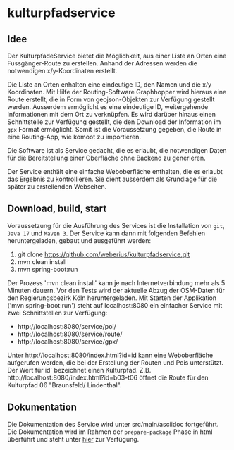# kulturpfadservice

## Idee

Der KulturpfadeService bietet die Möglichkeit, aus einer Liste an Orten eine Fussgänger-Route zu erstellen. Anhand der Adressen werden die notwendigen x/y-Koordinaten erstellt.

Die Liste an Orten enhalten eine eindeutige ID, den Namen und die x/y Koordinaten. Mit Hilfe der Routing-Software Graphhopper wird hieraus eine Route erstellt, die in Form von geojson-Objekten zur Verfügung gestellt werden. Ausserdem ermöglicht es eine eindeutige ID, weitergehende Informationen mit dem Ort zu verknüpfen. Es wird darüber hinaus einen Schnittstelle zur Verfügung gestellt, die den Download der Information im `gpx` Format ermöglicht. Somit ist die Voraussetzung gegeben, die Route in eine Routing-App, wie komoot zu importieren.

Die Software ist als Service gedacht, die es erlaubt, die notwendigen Daten für die Bereitstellung einer Oberfläche ohne Backend zu generieren. 

Der Service enthält eine einfache Weboberfläche enthalten, die es erlaubt das Ergebnis zu kontrollieren. Sie dient ausserdem als Grundlage für die später zu erstellenden Webseiten.

## Download, build, start

Voraussetzung für die Ausführung des Services ist die Installation von `git`, `Java 17` und `Maven 3`. Der Service kann dann mit folgenden Befehlen heruntergeladen, gebaut und ausgeführt werden:

  1. git clone https://github.com/weberius/kulturpfadservice.git
  2. mvn clean install
  3. mvn spring-boot:run

Der Prozess 'mvn clean install' kann je nach Internetverbindung mehr als 5 Minuten dauern. Vor den Tests wird der aktuelle Abzug der OSM-Daten für den Regierungsbezirk Köln heruntergeladen. Mit Starten der Applikation ('mvn spring-boot:run') steht auf localhost:8080 ein einfacher Service mit zwei Schnittstellen zur Verfügung:

* http://localhost:8080/service/poi/<id>
* http://localhost:8080/service/route/<id>
* http://localhost:8080/service/gpx/<id>

Unter http://localhost:8080/index.html?id=id kann eine Weboberfläche aufgerufen werden, die bei der Erstellung der Routen und Pois unterstützt. Der Wert für id` bezeichnet einen Kulturpfad. Z.B. http://localhost:8080/index.html?id=b03-t06 öffnet die Route für den Kulturpfad 06 "Braunsfeld/ Lindenthal".

## Dokumentation

Die Dokumentation des Service wird unter src/main/asciidoc fortgeführt. 
Die Dokumentation wird im Rahmen der `prepare-package` Phase in html überführt und steht unter [hier](https://weberius.github.io/kulturpfadservice/main.html) zur Verfügung.
